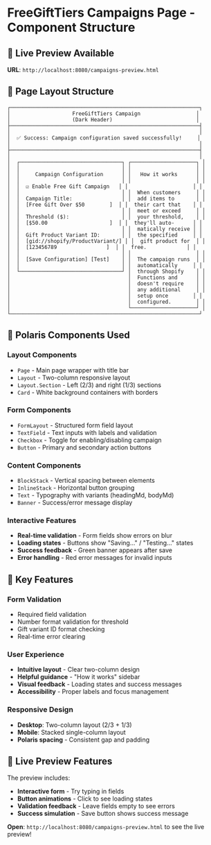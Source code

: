 # FreeGiftTiers Campaigns Page - Component Structure

## 🎨 **Live Preview Available**
**URL**: `http://localhost:8080/campaigns-preview.html`

## 📱 **Page Layout Structure**

```
┌─────────────────────────────────────────────────────────────┐
│                    FreeGiftTiers Campaign                  │
│                    (Dark Header)                           │
├─────────────────────────────────────────────────────────────┤
│                                                             │
│  ✅ Success: Campaign configuration saved successfully!     │
│                                                             │
├─────────────────────────────────────────────────────────────┤
│                                                             │
│  ┌─────────────────────────────────┐ ┌─────────────────────┐ │
│  │                                 │ │                     │ │
│  │     Campaign Configuration      │ │   How it works      │ │
│  │                                 │ │                     │ │
│  │  ☑ Enable Free Gift Campaign   │ │                     │ │
│  │                                 │ │  When customers     │ │
│  │  Campaign Title:                │ │  add items to       │ │
│  │  [Free Gift Over $50        ]  │ │  their cart that    │ │
│  │                                 │ │  meet or exceed     │ │
│  │  Threshold ($):                 │ │  your threshold,    │ │
│  │  [$50.00                    ]  │ │  they'll auto-      │ │
│  │                                 │ │  matically receive │ │
│  │  Gift Product Variant ID:       │ │  the specified     │ │
│  │  [gid://shopify/ProductVariant/] │ │  gift product for  │ │
│  │  [123456789                ]  │ │  free.             │ │
│  │                                 │ │                     │ │
│  │  [Save Configuration] [Test]    │ │  The campaign runs  │ │
│  │                                 │ │  automatically     │ │
│  └─────────────────────────────────┘ │  through Shopify    │ │
│                                      │  Functions and      │ │
│                                      │  doesn't require    │ │
│                                      │  any additional     │ │
│                                      │  setup once        │ │
│                                      │  configured.        │ │
│                                      └─────────────────────┘ │
└─────────────────────────────────────────────────────────────┘
```

## 🧩 **Polaris Components Used**

### **Layout Components**
- `Page` - Main page wrapper with title bar
- `Layout` - Two-column responsive layout
- `Layout.Section` - Left (2/3) and right (1/3) sections
- `Card` - White background containers with borders

### **Form Components**
- `FormLayout` - Structured form field layout
- `TextField` - Text inputs with labels and validation
- `Checkbox` - Toggle for enabling/disabling campaign
- `Button` - Primary and secondary action buttons

### **Content Components**
- `BlockStack` - Vertical spacing between elements
- `InlineStack` - Horizontal button grouping
- `Text` - Typography with variants (headingMd, bodyMd)
- `Banner` - Success/error message display

### **Interactive Features**
- **Real-time validation** - Form fields show errors on blur
- **Loading states** - Buttons show "Saving..." / "Testing..." states
- **Success feedback** - Green banner appears after save
- **Error handling** - Red error messages for invalid inputs

## 🎯 **Key Features**

### **Form Validation**
- Required field validation
- Number format validation for threshold
- Gift variant ID format checking
- Real-time error clearing

### **User Experience**
- **Intuitive layout** - Clear two-column design
- **Helpful guidance** - "How it works" sidebar
- **Visual feedback** - Loading states and success messages
- **Accessibility** - Proper labels and focus management

### **Responsive Design**
- **Desktop**: Two-column layout (2/3 + 1/3)
- **Mobile**: Stacked single-column layout
- **Polaris spacing** - Consistent gap and padding

## 🚀 **Live Preview Features**

The preview includes:
- **Interactive form** - Try typing in fields
- **Button animations** - Click to see loading states
- **Validation feedback** - Leave fields empty to see errors
- **Success simulation** - Save button shows success message

**Open**: `http://localhost:8080/campaigns-preview.html` to see the live preview!
